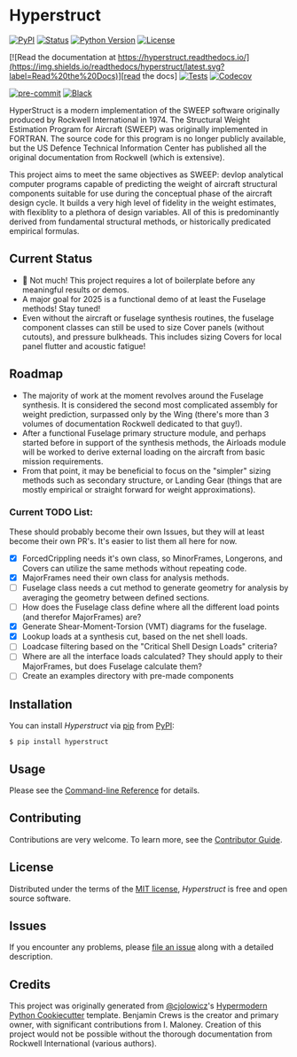 # Hyperstruct

[![PyPI](https://img.shields.io/pypi/v/hyperstruct.svg)][pypi_]
[![Status](https://img.shields.io/pypi/status/hyperstruct.svg)][status]
[![Python Version](https://img.shields.io/pypi/pyversions/hyperstruct)][python version]
[![License](https://img.shields.io/pypi/l/hyperstruct)][license]

[![Read the documentation at https://hyperstruct.readthedocs.io/](https://img.shields.io/readthedocs/hyperstruct/latest.svg?label=Read%20the%20Docs)][read the docs]
[![Tests](https://github.com/czarified/hyperstruct/workflows/Tests/badge.svg)][tests]
[![Codecov](https://codecov.io/gh/czarified/hyperstruct/branch/main/graph/badge.svg)][codecov]

[![pre-commit](https://img.shields.io/badge/pre--commit-enabled-brightgreen?logo=pre-commit&logoColor=white)][pre-commit]
[![Black](https://img.shields.io/badge/code%20style-black-000000.svg)][black]

[pypi_]: https://pypi.org/project/hyperstruct/
[status]: https://pypi.org/project/hyperstruct/
[python version]: https://pypi.org/project/hyperstruct
[read the docs]: https://hyperstruct.readthedocs.io/
[tests]: https://github.com/czarified/hyperstruct/actions?workflow=Tests
[codecov]: https://app.codecov.io/gh/czarified/hyperstruct
[pre-commit]: https://github.com/pre-commit/pre-commit
[black]: https://github.com/psf/black

HyperStruct is a modern implementation of the SWEEP software originally
produced by Rockwell International in 1974. The Structural Weight Estimation
Program for Aircraft (SWEEP) was originally implemented in FORTRAN. The
source code for this program is no longer publicly available, but
the US Defence Technical Information Center has published all the original
documentation from Rockwell (which is extensive).

This project aims to meet the same objectives as SWEEP: devlop analytical
computer programs capable of predicting the weight of aircraft structural
components suitable for use during the conceptual phase of the aircraft
design cycle. It builds a very high level of fidelity in the weight
estimates, with flexiblity to a plethora of design variables. All of this
is predominantly derived from fundamental structural methods, or historically
predicated empirical formulas.

## Current Status

- 😬 Not much! This project requires a lot of boilerplate before any meaningful results or demos.
- A major goal for 2025 is a functional demo of at least the Fuselage methods! Stay tuned!
- Even without the aircraft or fuselage synthesis routines, the fuselage component classes can
  still be used to size Cover panels (without cutouts), and pressure bulkheads. This includes sizing
  Covers for local panel flutter and acoustic fatigue!

## Roadmap

- The majority of work at the moment revolves around the Fuselage synthesis. It is considered the
  second most complicated assembly for weight prediction, surpassed only by the Wing (there's more than 3
  volumes of documentation Rockwell dedicated to that guy!).
- After a functional Fuselage primary structure module, and perhaps started before in support of the synthesis methods,
  the Airloads module will be worked to derive external loading on the aircraft from basic mission requirements.
- From that point, it may be beneficial to focus on the "simpler" sizing methods such as secondary structure,
  or Landing Gear (things that are mostly empirical or straight forward for weight approximations).

### Current TODO List:

These should probably become their own Issues, but they will at least become their own PR's. It's easier to list them all here for now.

- [x] ForcedCrippling needs it's own class, so MinorFrames, Longerons, and Covers can utilize the same methods without repeating code.
- [x] MajorFrames need their own class for analysis methods.
- [ ] Fuselage class needs a cut method to generate geometry for analysis by averaging the geometry between defined sections.
- [ ] How does the Fuselage class define where all the different load points (and therefor MajorFrames) are?
- [x] Generate Shear-Moment-Torsion (VMT) diagrams for the fuselage.
- [x] Lookup loads at a synthesis cut, based on the net shell loads.
- [ ] Loadcase filtering based on the "Critical Shell Design Loads" criteria?
- [ ] Where are all the interface loads calculated? They should apply to their MajorFrames, but does Fuselage calculate them?
- [ ] Create an examples directory with pre-made components

## Installation

You can install _Hyperstruct_ via [pip] from [PyPI]:

```console
$ pip install hyperstruct
```

## Usage

Please see the [Command-line Reference] for details.

## Contributing

Contributions are very welcome.
To learn more, see the [Contributor Guide].

## License

Distributed under the terms of the [MIT license][license],
_Hyperstruct_ is free and open source software.

## Issues

If you encounter any problems,
please [file an issue] along with a detailed description.

## Credits

This project was originally generated from [@cjolowicz]'s [Hypermodern Python Cookiecutter] template.
Benjamin Crews is the creator and primary owner, with significant contributions from I. Maloney.
Creation of this project would not be possible without the thorough documentation from Rockwell
International (various authors).

[@cjolowicz]: https://github.com/cjolowicz
[pypi]: https://pypi.org/
[hypermodern python cookiecutter]: https://github.com/cjolowicz/cookiecutter-hypermodern-python
[file an issue]: https://github.com/czarified/hyperstruct/issues
[pip]: https://pip.pypa.io/

<!-- github-only -->

[license]: https://github.com/czarified/hyperstruct/blob/main/LICENSE
[contributor guide]: https://github.com/czarified/hyperstruct/blob/main/CONTRIBUTING.md
[command-line reference]: https://hyperstruct.readthedocs.io/en/latest/usage.html
